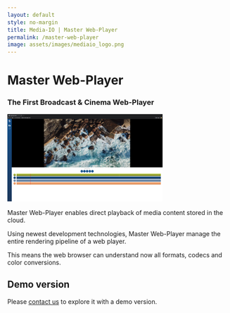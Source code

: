 ```yaml
---
layout: default
style: no-margin
title: Media-IO | Master Web-Player
permalink: /master-web-player
image: assets/images/mediaio_logo.png
---
```

<div class="section">
  <div class="filler"></div>
  <div>
    <h1>Master Web-Player</h1>
    <h3>The First Broadcast & Cinema Web-Player</h3>
  </div>
  <div class="filler"></div>
</div>
<div class="section">
	<img alt="Master Web Player screen" src="/assets/images/mwp_screenshot_1.png" width="70%"/>
</div>
<div class="section">
  <p>Master Web-Player enables direct playback of media content stored in the cloud.</p>
  <p>Using newest development technologies, Master Web-Player manage the entire rendering pipeline of a web player.</p>
  <p>This means the web browser can understand now all formats, codecs and color conversions.</p>
</div>

<div class="section">
  <h2>Demo version</h2>
  <p>Please <a href="/contact">contact us</a> to explore it with a demo version.</p>
</div>